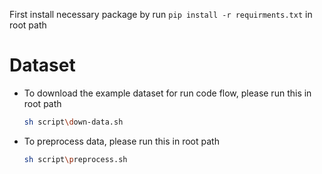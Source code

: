First install necessary package by run `pip install -r requirments.txt` in root path

# Dataset

- To download the example dataset for run code flow, please run this in root path

  ```bash
  sh script\down-data.sh
  ```
- To preprocess data, please run this in root path

  ```bash
  sh script\preprocess.sh
  ```
